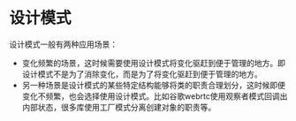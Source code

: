 # 设计模式

设计模式一般有两种应用场景：

* 变化频繁的场景，这时候需要使用设计模式将变化驱赶到便于管理的地方。即设计模式不是为了消除变化，而是为了将变化驱赶到便于管理的地方。
* 另一种场景是设计模式的某些特定结构能够将类的职责合理划分，这时候即便变化不频繁，也会选择使用设计模式。比如谷歌webrtc使用观察者模式回调出内部状态，很多库使用工厂模式分离创建对象的职责等。


